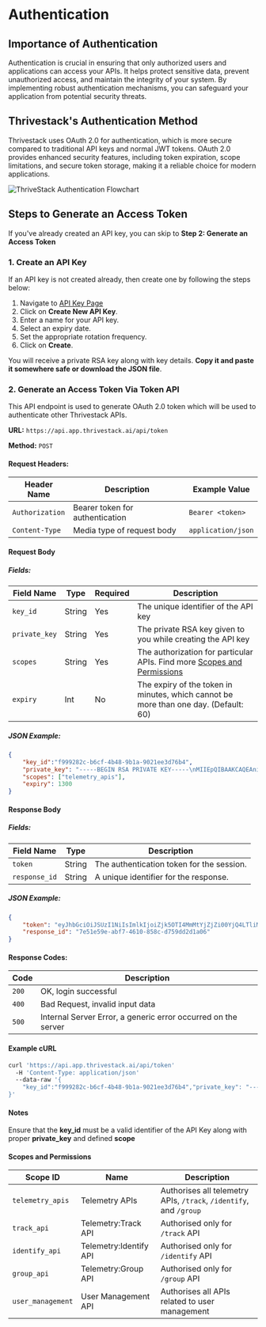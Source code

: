 # Authentication

## Importance of Authentication

Authentication is crucial in ensuring that only authorized users and applications can access your APIs. It helps protect sensitive data, prevent unauthorized access, and maintain the integrity of your system. By implementing robust authentication mechanisms, you can safeguard your application from potential security threats.

## Thrivestack's Authentication Method

Thrivestack uses OAuth 2.0 for authentication, which is more secure compared to traditional API keys and normal JWT tokens. OAuth 2.0 provides enhanced security features, including token expiration, scope limitations, and secure token storage, making it a reliable choice for modern applications.

![ThriveStack Authentication Flowchart](/img/docs/analyze/apis/api-auth-flowchart.png)

## Steps to Generate an Access Token

If you've already created an API key, you can skip to **Step 2: Generate an Access Token**


### 1. Create an API Key
If an API key is not created already, then create one by following the steps below:

1. Navigate to [API Key Page](https://app.thrivestack.ai/build/api-keys)
2. Click on **Create New API Key**.
3. Enter a name for your API key.
4. Select an expiry date.
5. Set the appropriate rotation frequency.
6. Click on **Create**.

You will receive a private RSA key along with key details. **Copy it and paste it somewhere safe or download the JSON file**.

### 2. Generate an Access Token Via Token API
This API endpoint is used to generate OAuth 2.0 token which will be used to authenticate other Thrivestack APIs.

**URL:** `https://api.app.thrivestack.ai/api/token`  

**Method:** `POST`

#### Request Headers:

| Header Name     | Description                      | Example Value           |
|-----------------|----------------------------------|-------------------------|
| `Authorization` | Bearer token for authentication  | `Bearer <token>`        |
| `Content-Type`  | Media type of request body       | `application/json`      |

#### Request Body 

##### Fields:

| Field Name   | Type   | Required | Description                                                                                           |
|--------------|--------|----------|-------------------------------------------------------------------------------------------------------|
| `key_id`     | String | Yes      | The unique identifier of the API key                                                                  |
| `private_key`| String | Yes      | The private RSA key given to you while creating the API key                                           |
| `scopes`     | String | Yes      | The authorization for particular APIs. Find more [Scopes and Permissions](#scopes-and-permissions)    |
| `expiry`     | Int    | No       | The expiry of the token in minutes, which cannot be more than one day. (Default: 60)                  |

##### JSON Example:

```json
{
    "key_id":"f999282c-b6cf-4b48-9b1a-9021ee3d76b4",
    "private_key": "-----BEGIN RSA PRIVATE KEY-----\nMIIEpQIBAAKCAQEAni6CpVBjaDxHctYJFNypsQalOOWMRnVX8sebckq43c1RdTTB\nCiwdMFq6mRbjcAcgsyLlKlVEhzSWi7LYwupHH80tD0YwAWay5HPczqmriqMGSvQh\nzKViij24nU9hYbmUuOreEcT9kKNAwNTrQGpnc0ez39IXaAZGAAzKya/wx4ZJM7v/\n282+ORm/3rdw7Xq2L6adQ2IoFSS68GkWKzMkCpJ+E0s97pwMnL53E/gt9rRVqT1U\n2XUxNMmHcnGwyJVFc/ZUml/DjBCrswqsdw6fdEDiVYDoEo7b+o9rtoLLqsGa5OuMqK3\nq5MXrj+9esAByurSVNxRCsuu1xyWbb41Q+E0KwIDAQABAoIBAEjK4IZQ4x4ht0OK\naa13CoQTqc7wG8iE0Y9A+jDzX/V6OcU1HKygtmH9Lqeql8mDDjJBmdwefszJKBv\nEj9Ibqic0+KWixrp9uMYyoE0JWPsN8YgaLlzVlCFrMJ/uDGvpFgghUcqHwIDjpXu\npcAD901ertEOLoVJdccqG9wKokQ+t3dnLTDN0Do/p8IckejnmI0mUlJQsyZKvdxH\nM7CcmeqgdM9186iIk7dKR1DrFoOhVKYVYm3+CD29w25GCH6gegvEk1N09sIgEMr4\nP4dA23ac5iMv35BL965AMBuNQdaeG10VrJVQMYMZZix0QmniOvqDWs0NATsioOvq\nVk2cr2ECgYEAwjamGus+YVeLHoNxMYoVZlIQToh+fVCtGaOuXKRki4JUgpdfbhE6\n27LZf7p83dyxe/nFa/zLQKLKdOC1MYA4AxeDpzNg4esoEDKl42JrURuVYEm3MnyB\nPpn6TeQv8InlnFlyuQDYJhuucfXIMCfCsjpz9aPjL2STWgZtVbi6yfsCgYEA0IFR\n6ziib5STzLI90Vl+ed45j1RVPLdUCYLO4FY+Iv39QUjQmOpj6ejmvDFNjG5AM6Qy\nEldgO8MRRSR8xMeWfYxcARJY7rD8rqot6tyL2JRwdZF7vrxb1MhCYSKboo0tz5y5\nhG0mMgN4x0FYoS0YaiYvx5DGPIqET+4+lDfp15ECgYEAvhFRmoKjOAy/AAvPWZYz\nv0GM5+65K9cqsS75U30nUUkpf+y43jVKjvyH03MlBNQZdqVIyphKKmWnEZ9gdKNx\nLcVzeMzVdewd335Rzyjgsi32kJdUDLrAmg2DY3twV039QnhfyCLFZvYsUSci1c3z\nww1lsv7DNfyOIMqtcfkqBMUCgYEAlzGfWIVZ7LV9s4pwnzVZLEAD1zZdFMkPrFHp\nd+2x4yfwlH2bnbchuoWDg2XxCOsNrSTclkY75zoddNjvjLX6H5I/SRun13YJ1RJc\nd5lz4xpIrkhPxlDJ+nM5BzzURLxBQvIv6KJJdyzjUQHGpiGQObD1Jq6JwW7kYR2u\nzUX6ULECgYEAjNbvug/g/T5h+hLeilC2/kUGyKi28wCqYumfNYlNEr5TAfL17giL\n6+tv5i/te480E8xQdbqiF7TCxBvkFf8xRoKbYosWfeZb4MXOvv/IHD0/Vhjh7GXG\nSrn/RiUh83YrJQa+2InBEprt6UIpvkkEysMoGg45VeU8JylxlrxM3i8=\n-----END RSA PRIVATE KEY-----\n",
    "scopes": ["telemetry_apis"],
    "expiry": 1300
}
```
#### Response Body 
##### Fields:

| Field Name   | Type   | Description                                                                          |
|--------------|--------|--------------------------------------------------------------------------------------|
| `token`      | String | The authentication token for the session.                                            |
| `response_id`| String | A unique identifier for the response.                                                |
##### JSON Example:
```json
{
    "token": "eyJhbGciOiJSUzI1NiIsImlkIjoiZjk5OTI4MmMtYjZjZi00YjQ4LTliMWEtOTAyMWVlM2Q3NmI0IiwidHlwIjoiSldUIn0.eyJhdWQiOiJ1c2VyX21hbmFnZW1lbnQiLCJleHAiOjE3MjUwMTQwOTcsImp0aSI6ImY5OTkyODJjLWI2Y2YtNGI0OC05YjFhLTkwMjFlZTNkNzZiNCIsImlhdCI6MTcyNDkzNjA5NywiaXNzIjoiVGhyaXZlU3RhY2sifQ.dCfke26t69Xd9mKbvVH9GPCueMxnSRrL5qJwUm02giXVO1Ne8jTBH5oSAo2nisE3h6ri8FpCEfTn7qTfkBYmXyCwRGUFBkqCwZAtYWrp8ugmAlp2exsuCzFLGF5UQiwHi5qcOzsDEUa7s7UODNl7nThNwArlqTwkJp-XEc9BXCjw2mX3_9Hc0H_ozbg8pWjXIcBqLjuXjVI-VIT3P46wd3_PVJve8Hm-rOuoMkwprihJCbYavihecNff_lE2f2KIzUruIJyLeXqohd1XkVxG3xSrviDqXEbsVBA-o3rHoLZqEHC2lSm99S1Ot7DsVR19Vo5INgV4cvdsmYMfdsyXDw",
    "response_id": "7e51e59e-abf7-4610-858c-d759dd2d1a06"
}
```
#### Response Codes:

| Code  | Description                                                   |
|-------|---------------------------------------------------------------|
| `200` | OK, login successful                                          |
| `400` | Bad Request, invalid input data                               |
| `500` | Internal Server Error, a generic error occurred on the server |

#### Example cURL

```bash
curl 'https://api.app.thrivestack.ai/api/token'
  -H 'Content-Type: application/json'
  --data-raw '{
    "key_id":"f999282c-b6cf-4b48-9b1a-9021ee3d76b4","private_key": "-----BEGIN RSA PRIVATE KEY-----\nMIIEpQIBAAKCAQEAni6CpVBjaDxHctYJFNypsQalOOWMRnVX8sebckq43c1RdTTB\nCiwdMFq6mRbjcAcgsyLlKlVEhzSWi7LYwupHH80tD0YwAWay5HPczqmriqMGSvQh\nzKViij24nU9hYbmUuOreEcT9kKNAwNTrQGpnc0ez39IXaAZGAAzKya/wx4ZJM7v/\n282+ORm/3rdw7Xq2L6adQ2IoFSS68GkWKzMkCpJ+E0s97pwMnL53E/gt9rRVqT1U\n2XUxNMmHcnGwyJVFc/ZUml/DjBCrswqsdw6fdEDiVYDoEo7b+o9rtoLLqsGa5OuMqK3\nq5MXrj+9esAByurSVNxRCsuu1xyWbb41Q+E0KwIDAQABAoIBAEjK4IZQ4x4ht0OK\naa13CoQTqc7wG8iE0Y9A+jDzX/V6OcU1HKygtmH9Lqeql8mDDjJBmdwefszJKBv\nEj9Ibqic0+KWixrp9uMYyoE0JWPsN8YgaLlzVlCFrMJ/uDGvpFgghUcqHwIDjpXu\npcAD901ertEOLoVJdccqG9wKokQ+t3dnLTDN0Do/p8IckejnmI0mUlJQsyZKvdxH\nM7CcmeqgdM9186iIk7dKR1DrFoOhVKYVYm3+CD29w25GCH6gegvEk1N09sIgEMr4\nP4dA23ac5iMv35BL965AMBuNQdaeG10VrJVQMYMZZix0QmniOvqDWs0NATsioOvq\nVk2cr2ECgYEAwjamGus+YVeLHoNxMYoVZlIQToh+fVCtGaOuXKRki4JUgpdfbhE6\n27LZf7p83dyxe/nFa/zLQKLKdOC1MYA4AxeDpzNg4esoEDKl42JrURuVYEm3MnyB\nPpn6TeQv8InlnFlyuQDYJhuucfXIMCfCsjpz9aPjL2STWgZtVbi6yfsCgYEA0IFR\n6ziib5STzLI90Vl+ed45j1RVPLdUCYLO4FY+Iv39QUjQmOpj6ejmvDFNjG5AM6Qy\nEldgO8MRRSR8xMeWfYxcARJY7rD8rqot6tyL2JRwdZF7vrxb1MhCYSKboo0tz5y5\nhG0mMgN4x0FYoS0YaiYvx5DGPIqET+4+lDfp15ECgYEAvhFRmoKjOAy/AAvPWZYz\nv0GM5+65K9cqsS75U30nUUkpf+y43jVKjvyH03MlBNQZdqVIyphKKmWnEZ9gdKNx\nLcVzeMzVdewd335Rzyjgsi32kJdUDLrAmg2DY3twV039QnhfyCLFZvYsUSci1c3z\nww1lsv7DNfyOIMqtcfkqBMUCgYEAlzGfWIVZ7LV9s4pwnzVZLEAD1zZdFMkPrFHp\nd+2x4yfwlH2bnbchuoWDg2XxCOsNrSTclkY75zoddNjvjLX6H5I/SRun13YJ1RJc\nd5lz4xpIrkhPxlDJ+nM5BzzURLxBQvIv6KJJdyzjUQHGpiGQObD1Jq6JwW7kYR2u\nzUX6ULECgYEAjNbvug/g/T5h+hLeilC2/kUGyKi28wCqYumfNYlNEr5TAfL17giL\n6+tv5i/te480E8xQdbqiF7TCxBvkFf8xRoKbYosWfeZb4MXOvv/IHD0/Vhjh7GXG\nSrn/RiUh83YrJQa+2InBEprt6UIpvkkEysMoGg45VeU8JylxlrxM3i8=\n-----END RSA PRIVATE KEY-----\n","scopes": ["telemetry_apis"],"expiry": 1300
}'
```

#### Notes
Ensure that the **key_id** must be a valid identifier of the API Key along with proper **private_key** and defined **scope**

#### Scopes and Permissions

| Scope ID               | Name                              | Description                                                       |
|------------------------|-----------------------------------|-------------------------------------------------------------------|
| `telemetry_apis`       | Telemetry APIs                    | Authorises all telemetry APIs, `/track`, `/identify`, and `/group`|
| `track_api`            | Telemetry:Track API               | Authorised only for `/track` API                                  |
| `identify_api`         | Telemetry:Identify API            | Authorised only for `/identify` API                               |
| `group_api`            | Telemetry:Group API               | Authorised only for `/group` API                                  |
| `user_management`      | User Management API               | Authorises all APIs related to user management                    |
